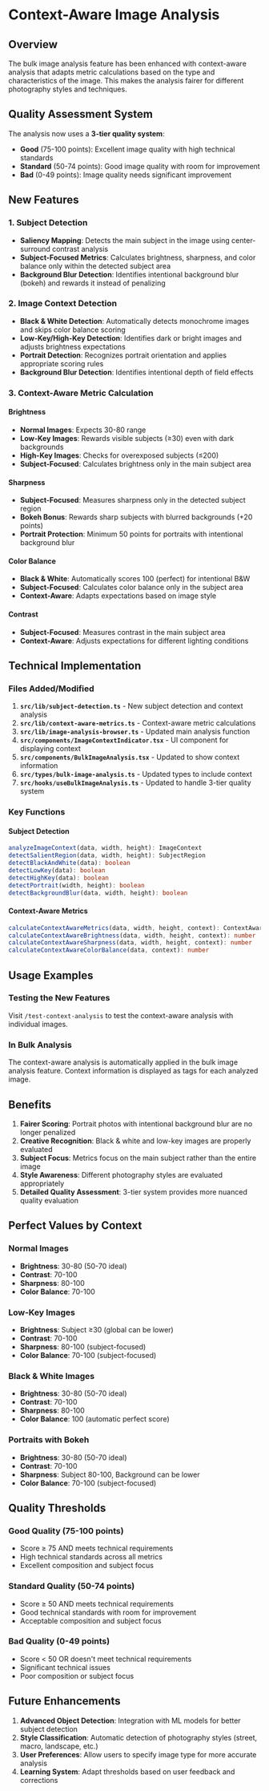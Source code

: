 # Context-Aware Image Analysis

## Overview

The bulk image analysis feature has been enhanced with context-aware analysis that adapts metric calculations based on the type and characteristics of the image. This makes the analysis fairer for different photography styles and techniques.

## Quality Assessment System

The analysis now uses a **3-tier quality system**:

- **Good** (75-100 points): Excellent image quality with high technical standards
- **Standard** (50-74 points): Good image quality with room for improvement  
- **Bad** (0-49 points): Image quality needs significant improvement

## New Features

### 1. Subject Detection
- **Saliency Mapping**: Detects the main subject in the image using center-surround contrast analysis
- **Subject-Focused Metrics**: Calculates brightness, sharpness, and color balance only within the detected subject area
- **Background Blur Detection**: Identifies intentional background blur (bokeh) and rewards it instead of penalizing

### 2. Image Context Detection
- **Black & White Detection**: Automatically detects monochrome images and skips color balance scoring
- **Low-Key/High-Key Detection**: Identifies dark or bright images and adjusts brightness expectations
- **Portrait Detection**: Recognizes portrait orientation and applies appropriate scoring rules
- **Background Blur Detection**: Identifies intentional depth of field effects

### 3. Context-Aware Metric Calculation

#### Brightness
- **Normal Images**: Expects 30-80 range
- **Low-Key Images**: Rewards visible subjects (≥30) even with dark backgrounds
- **High-Key Images**: Checks for overexposed subjects (≤200)
- **Subject-Focused**: Calculates brightness only in the main subject area

#### Sharpness
- **Subject-Focused**: Measures sharpness only in the detected subject region
- **Bokeh Bonus**: Rewards sharp subjects with blurred backgrounds (+20 points)
- **Portrait Protection**: Minimum 50 points for portraits with intentional background blur

#### Color Balance
- **Black & White**: Automatically scores 100 (perfect) for intentional B&W
- **Subject-Focused**: Calculates color balance only in the subject area
- **Context-Aware**: Adapts expectations based on image style

#### Contrast
- **Subject-Focused**: Measures contrast in the main subject area
- **Context-Aware**: Adjusts expectations for different lighting conditions

## Technical Implementation

### Files Added/Modified

1. **`src/lib/subject-detection.ts`** - New subject detection and context analysis
2. **`src/lib/context-aware-metrics.ts`** - Context-aware metric calculations
3. **`src/lib/image-analysis-browser.ts`** - Updated main analysis function
4. **`src/components/ImageContextIndicator.tsx`** - UI component for displaying context
5. **`src/components/BulkImageAnalysis.tsx`** - Updated to show context information
6. **`src/types/bulk-image-analysis.ts`** - Updated types to include context
7. **`src/hooks/useBulkImageAnalysis.ts`** - Updated to handle 3-tier quality system

### Key Functions

#### Subject Detection
```typescript
analyzeImageContext(data, width, height): ImageContext
detectSalientRegion(data, width, height): SubjectRegion
detectBlackAndWhite(data): boolean
detectLowKey(data): boolean
detectHighKey(data): boolean
detectPortrait(width, height): boolean
detectBackgroundBlur(data, width, height): boolean
```

#### Context-Aware Metrics
```typescript
calculateContextAwareMetrics(data, width, height, context): ContextAwareMetrics
calculateContextAwareBrightness(data, width, height, context): number
calculateContextAwareSharpness(data, width, height, context): number
calculateContextAwareColorBalance(data, context): number
```

## Usage Examples

### Testing the New Features
Visit `/test-context-analysis` to test the context-aware analysis with individual images.

### In Bulk Analysis
The context-aware analysis is automatically applied in the bulk image analysis feature. Context information is displayed as tags for each analyzed image.

## Benefits

1. **Fairer Scoring**: Portrait photos with intentional background blur are no longer penalized
2. **Creative Recognition**: Black & white and low-key images are properly evaluated
3. **Subject Focus**: Metrics focus on the main subject rather than the entire image
4. **Style Awareness**: Different photography styles are evaluated appropriately
5. **Detailed Quality Assessment**: 3-tier system provides more nuanced quality evaluation

## Perfect Values by Context

### Normal Images
- **Brightness**: 30-80 (50-70 ideal)
- **Contrast**: 70-100
- **Sharpness**: 80-100
- **Color Balance**: 70-100

### Low-Key Images
- **Brightness**: Subject ≥30 (global can be lower)
- **Contrast**: 70-100
- **Sharpness**: 80-100 (subject-focused)
- **Color Balance**: 70-100 (subject-focused)

### Black & White Images
- **Brightness**: 30-80 (50-70 ideal)
- **Contrast**: 70-100
- **Sharpness**: 80-100
- **Color Balance**: 100 (automatic perfect score)

### Portraits with Bokeh
- **Brightness**: 30-80 (50-70 ideal)
- **Contrast**: 70-100
- **Sharpness**: Subject 80-100, Background can be lower
- **Color Balance**: 70-100 (subject-focused)

## Quality Thresholds

### Good Quality (75-100 points)
- Score ≥ 75 AND meets technical requirements
- High technical standards across all metrics
- Excellent composition and subject focus

### Standard Quality (50-74 points)
- Score ≥ 50 AND meets technical requirements
- Good technical standards with room for improvement
- Acceptable composition and subject focus

### Bad Quality (0-49 points)
- Score < 50 OR doesn't meet technical requirements
- Significant technical issues
- Poor composition or subject focus

## Future Enhancements

1. **Advanced Object Detection**: Integration with ML models for better subject detection
2. **Style Classification**: Automatic detection of photography styles (street, macro, landscape, etc.)
3. **User Preferences**: Allow users to specify image type for more accurate analysis
4. **Learning System**: Adapt thresholds based on user feedback and corrections

